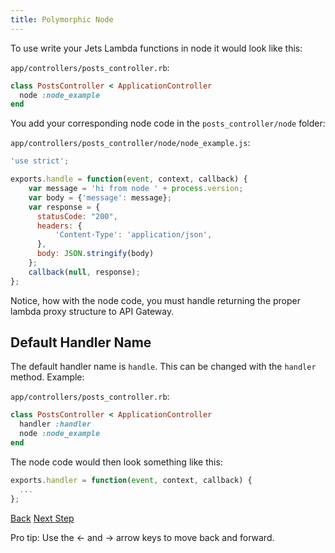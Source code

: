 ```yaml
---
title: Polymorphic Node
---
```


To use write your Jets Lambda functions in node it would look like this:

`app/controllers/posts_controller.rb`:

```ruby
class PostsController < ApplicationController
  node :node_example
end
```

You add your corresponding node code in the `posts_controller/node` folder:

`app/controllers/posts_controller/node/node_example.js`:

```javascript
'use strict';

exports.handle = function(event, context, callback) {
    var message = 'hi from node ' + process.version;
    var body = {'message': message};
    var response = {
      statusCode: "200",
      headers: {
          'Content-Type': 'application/json',
      },
      body: JSON.stringify(body)
    };
    callback(null, response);
};
```

Notice, how with the node code, you must handle returning the proper lambda proxy structure to API Gateway.

## Default Handler Name

The default handler name is `handle`. This can be changed with the `handler` method.  Example:

`app/controllers/posts_controller.rb`:

```ruby
class PostsController < ApplicationController
  handler :handler
  node :node_example
end
```

The node code would then look something like this:

```javascript
exports.handler = function(event, context, callback) {
  ...
};
```

<a id="prev" class="btn btn-basic" href="{% link _docs/polymorphic-node.md %}">Back</a>
<a id="next" class="btn btn-primary" href="{% link _docs/tutorials.md %}">Next Step</a>
<p class="keyboard-tip">Pro tip: Use the <- and -> arrow keys to move back and forward.</p>
